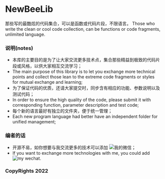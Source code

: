 # NewBeeLib
那些写的最酷炫的代码集合，可以是函数或代码片段，不限语言。
Those who write the clean or cool code collection, can be functions or code fragments, unlimited language.

### 说明(notes)
+ 本库的主要目的是为了让大家交流更多技术点，集合那些精益到极致的代码片段或风格，以供大家相互交流学习；
+ The main purpose of this library is to let you exchange more technical points and collect those lean to the extreme code fragments or styles for mutual exchange and learning;
+ 为了保证代码的优质，还请大家提交时，同步含有相应的功能、参数说明以及测试代码；
+ In order to ensure the high quality of the code, please submit it with corresponding function, parameter description and test code;
+ 每个新的语言最好有独立的文件夹，便于统一管理；
+ Each new program language had better have an independent folder for unified management;

### 编者的话
+ 开源不易，如你想要与我交流更多的技术可以添加 ![我的微信](https://github.com/masterliuf/NewBeeLib/tree/main/images/wechat-author.jpg)；
+ If you want to exchange more technologies with me, you could add ![my wechat](https://github.com/masterliuf/NewBeeLib/tree/main/images/wechat-author.jpg).

### CopyRights 2022